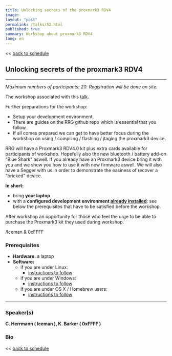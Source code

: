 ```yaml
---
title: Unlocking secrets of the proxmark3 RDV4
image: 
layout: "post"
permalink: /talks/52.html
published: true
summary: Workshop about proxmark3 RDV4
lang: en
---
```

<< [back to schedule](/schedule/)

## Unlocking secrets of the proxmark3 RDV4
---
*Maximum numbers of participants: 20. Registration will be done on site.*

The workshop associated with this [talk](https://2019.pass-the-salt.org/talks/49.html).

Further preparations for the workshop:

- Setup your development environment.
- There are guides on the RRG github repo which is essential that you follow.
- If all comes prepared we can get to have better focus during the workshop on using / compiling / flashing / jtaging the proxmark3 device.

RRG will have a Proxmark3 RDV4.0 kit plus extra cards available for participants of workshop.  Hopefully also the new bluetooth / battery add-on "Blue Shark" aswell. If you already have an Proxmark3 device bring it with you and we show you how to use it with new firmware aswell. We will also have a Segger with us in order to demonstrate the easiness of recover a "bricked" device.

**In short:** 
- bring **your laptop** 
- with a <b>configured development environment <u>already installed</u></b>: see below the prerequisites that have to be satisfied before the workshop.

After workshop an opportunity for those who feel the urge to be able to purchase the Proxmark3 kit they used during workshop.
 
/Iceman & 0xFFFF

### Prerequisites
- **Hardware:** a laptop 
- **Software:** 
  - if you are under Linux:
    - [instructions to follow](https://github.com/RfidResearchGroup/proxmark3/blob/master/doc/md/Installation_Instructions/Linux-Installation-Instructions.md)
  - if you are under Windows:
    - [instructions to follow](https://github.com/RfidResearchGroup/proxmark3/blob/master/doc/md/Installation_Instructions/Windows-Installation-Instructions.md)
  - if you are under OS X / Homebrew users:
    - [instructions to follow](https://github.com/RfidResearchGroup/proxmark3/blob/master/doc/md/Installation_Instructions/Mac-OS-X-Homebrew-Installation-Instructions.md)

---
### Speaker(s)

**C. Herrmann ( Iceman ), K. Barker ( 0xFFFF )**

### Bio


<< [back to schedule](/schedule/)
